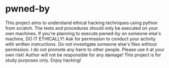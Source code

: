 # pwned-by
 This project aims to understand ethical hacking techniques using python from scratch. The tests and procedures should only be executed on your own machines. If you're planning to execute pwned-by on someone else's machine, DO IT ETHICALLY! Ask for permission to conduct your activity with written instructions. Do not investigate someone else's files without permission. I do not promote any harm to other people. Please use it at your own risk! Author will not be responsible for any damage! This project is for study purposes only. Enjoy hacking!
